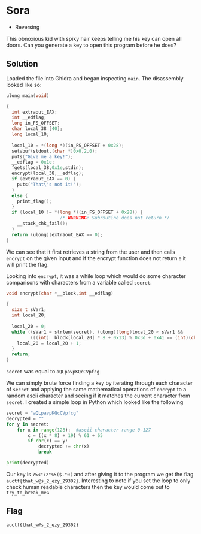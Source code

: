 # Sora
- Reversing

This obnoxious kid with spiky hair keeps telling me his key can open all doors. Can you generate a key to open this 
program before he does?

## Solution
Loaded the file into Ghidra and began inspecting `main`. The disassembly looked like so:
```C++
ulong main(void)

{
  int extraout_EAX;
  int __edflag;
  long in_FS_OFFSET;
  char local_38 [40];
  long local_10;
  
  local_10 = *(long *)(in_FS_OFFSET + 0x28);
  setvbuf(stdout,(char *)0x0,2,0);
  puts("Give me a key!");
  __edflag = 0x1e;
  fgets(local_38,0x1e,stdin);
  encrypt(local_38,__edflag);
  if (extraout_EAX == 0) {
    puts("That\'s not it!");
  }
  else {
    print_flag();
  }
  if (local_10 != *(long *)(in_FS_OFFSET + 0x28)) {
                    /* WARNING: Subroutine does not return */
    __stack_chk_fail();
  }
  return (ulong)(extraout_EAX == 0);
}
```
We can see that it first retrieves a string from the user and then calls `encrypt` on the given input and if the encrypt function does not return `0` it will print the flag. 

Looking into `encrypt`, it was a while loop which would do some character comparisons with characters from a variable called `secret`.
```C++
void encrypt(char *__block,int __edflag)

{
  size_t sVar1;
  int local_20;
  
  local_20 = 0;
  while ((sVar1 = strlen(secret), (ulong)(long)local_20 < sVar1 &&
         (((int)__block[local_20] * 8 + 0x13) % 0x3d + 0x41 == (int)(char)secret[local_20]))) {
    local_20 = local_20 + 1;
  }
  return;
}
```
`secret` was equal to `aQLpavpKQcCVpfcg`

We can simply brute force finding a key by iterating through each character of `secret` and applying the same mathematical operations of `encrypt` to a random ascii character and seeing if it matches the current character from `secret`. I created a simple loop in Python which looked like the following
```python
secret = "aQLpavpKQcCVpfcg"
decrypted = ""
for y in secret:
    for x in range(128):  #ascii character range 0-127
        c = ((x * 8) + 19) % 61 + 65
        if chr(c) == y:
            decrypted += chr(x)
            break

print(decrypted)
```
Our key is `75<"72"%5($."0(` and after giving it to the program we get the flag `auctf{that_w@s_2_ezy_29302}`. Interesting to note if you set the loop to only check human readable characters then the key would come out to `try_to_break_meG`

## Flag
`auctf{that_w@s_2_ezy_29302}`
